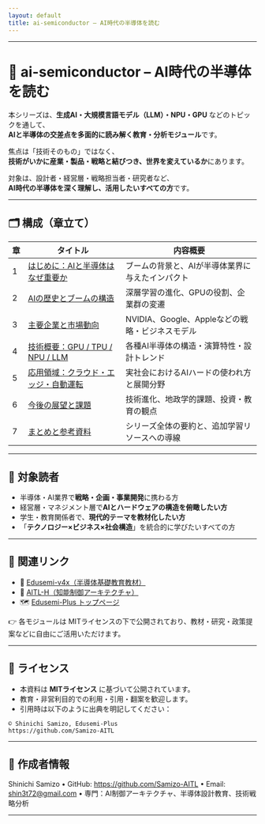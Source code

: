 ```yaml
---
layout: default
title: ai-semiconductor – AI時代の半導体を読む
---
```


---
# 🤖 ai-semiconductor – AI時代の半導体を読む

本シリーズは、**生成AI・大規模言語モデル（LLM）・NPU・GPU** などのトピックを通して、  
**AIと半導体の交差点を多面的に読み解く教育・分析モジュール**です。

焦点は「技術そのもの」ではなく、  
**技術がいかに産業・製品・戦略と結びつき、世界を変えているか**にあります。

対象は、設計者・経営層・戦略担当者・研究者など、  
**AI時代の半導体を深く理解し、活用したいすべての方**です。

---

## 🗂 構成（章立て）

| 章 | タイトル | 内容概要 |
|----|----------|----------|
| 1 | [はじめに：AIと半導体はなぜ重要か](01_introduction.md) | ブームの背景と、AIが半導体業界に与えたインパクト |
| 2 | [AIの歴史とブームの構造](02_history_trend.md) | 深層学習の進化、GPUの役割、企業群の変遷 |
| 3 | [主要企業と市場動向](03_key_players.md) | NVIDIA、Google、Appleなどの戦略・ビジネスモデル |
| 4 | [技術概要：GPU / TPU / NPU / LLM](04_technical_architecture.md) | 各種AI半導体の構造・演算特性・設計トレンド |
| 5 | [応用領域：クラウド・エッジ・自動運転](05_applications.md) | 実社会におけるAIハードの使われ方と展開分野 |
| 6 | [今後の展望と課題](06_future_outlook.md) | 技術進化、地政学的課題、投資・教育の観点 |
| 7 | [まとめと参考資料](07_summary.md) | シリーズ全体の要約と、追加学習リソースへの導線 |

---

## 🎯 対象読者

- 半導体・AI業界で**戦略・企画・事業開発**に携わる方  
- 経営層・マネジメント層で**AIとハードウェアの構造を俯瞰したい方**  
- 学生・教育関係者で、**現代的テーマを教材化したい方**  
- 「**テクノロジー×ビジネス×社会構造**」を統合的に学びたいすべての方

---

## 🔗 関連リンク

- 📘 [Edusemi-v4x（半導体基礎教育教材）](https://github.com/Samizo-AITL/Edusemi-v4x)  
- 🧠 [AITL-H（知能制御アーキテクチャ）](https://github.com/Samizo-AITL/AITL-H)  
- 🗺️ [Edusemi-Plus トップページ](../README.md)

👉 各モジュールは MITライセンスの下で公開されており、教材・研究・政策提案などに自由にご活用いただけます。

---

## 📄 ライセンス

- 本資料は **MITライセンス** に基づいて公開されています。  
- 教育・非営利目的での利用・引用・翻案を歓迎します。  
- 引用時は以下のように出典を明記してください：

```text
© Shinichi Samizo, Edusemi-Plus
https://github.com/Samizo-AITL
```

---

## 👤 作成者情報

Shinichi Samizo
	•	GitHub: https://github.com/Samizo-AITL
	•	Email: shin3t72@gmail.com
	•	専門：AI制御アーキテクチャ、半導体設計教育、技術戦略分析

---

